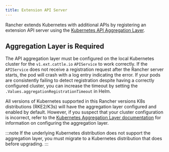 ```yaml
---
title: Extension API Server
---
```


<head>
  <link rel="canonical" href="https://ranchermanager.docs.rancher.com/api/extension-apiserver"/>
</head>

Rancher extends Kubernetes with additional APIs by registering an extension API server using the [Kubernetes API Aggregation Layer](https://kubernetes.io/docs/concepts/extend-kubernetes/api-extension/apiserver-aggregation/).

## Aggregation Layer is Required

The API aggregation layer must be configured on the local Kubernetes cluster for the `v1.ext.cattle.io` `APIService` to work correctly. If the `APIService` does not receive a registration request after the Rancher server starts, the pod will crash with a log entry indicating the error. If your pods are consistently failing to detect registration despite having a correctly configured cluster, you can increase the timeout by setting the `.Values.aggregationRegistrationTimeout` in Helm.

All versions of Kubernetes supported in this Rancher versions K8s distributions (RKE2/K3s) will have the aggregation layer configured and enabled by default. However, if you suspect that your cluster configuration is incorrect, refer to the [Kubernetes Aggregation Layer documentation](https://kubernetes.io/docs/tasks/extend-kubernetes/configure-aggregation-layer/) for information on configuring the aggregation layer.


:::note
If the underlying Kubernetes distribution does not support the aggregation layer, you must migrate to a Kubernetes distribution that does before upgrading.
:::
